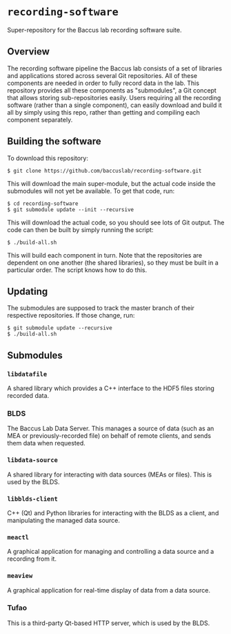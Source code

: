 # `recording-software`

Super-repository for the Baccus lab recording software suite.

## Overview

The recording software pipeline the Baccus lab consists of a set of
libraries and applications stored across several Git repositories. All
of these components are needed in order to fully record data in the lab.
This repository provides all these components as "submodules", a Git
concept that allows storing sub-repositories easily. Users requiring
all the recording software (rather than a single component), can easily
download and build it all by simply using this repo, rather than getting
and compiling each component separately.

## Building the software

To download this repository:

	$ git clone https://github.com/baccuslab/recording-software.git

This will download the main super-module, but the actual code inside
the submodules will not yet be available. To get that code, run:
	
	$ cd recording-software
	$ git submodule update --init --recursive

This will download the actual code, so you should see lots of Git output.
The code can then be built by simply running the script:

	$ ./build-all.sh

This will build each component in turn. Note that the repositories are
dependent on one another (the shared libraries), so they must be built
in a particular order. The script knows how to do this.

## Updating

The submodules are supposed to track the master branch of their respective
repositories. If those change, run:

	$ git submodule update --recursive
	$ ./build-all.sh

## Submodules

### `libdatafile`

A shared library which provides a C++ interface to the HDF5 files storing
recorded data.

### BLDS

The Baccus Lab Data Server. This manages a source of data (such as an MEA
or previously-recorded file) on behalf of remote clients, and sends them
data when requested.

### `libdata-source`

A shared library for interacting with data sources (MEAs or files). This 
is used by the BLDS.

### `libblds-client`

C++ (Qt) and Python libraries for interacting with the BLDS as a client,
and manipulating the managed data source.

### `meactl`

A graphical application for managing and controlling a data source and
a recording from it.

### `meaview`

A graphical application for real-time display of data from a data source.

### Tufao

This is a third-party Qt-based HTTP server, which is used by the BLDS.

